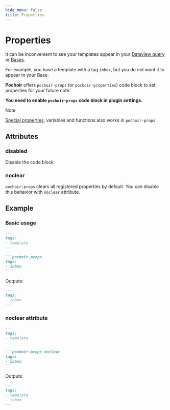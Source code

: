 ```yaml
---
hide_menu: false
title: Properties
---
```

# Properties

It can be inconvenient to see your templates appear in your [Dataview query](https://blacksmithgu.github.io/obsidian-dataview/) or [Bases](https://help.obsidian.md/bases).

For example, you have a template with a tag `inbox`, but you do not want it to appear in your Base.

**Pochoir** offers `pochoir-props` (or `pochoir-properties`) code block to set properties for your future note.

**You need to enable `pochoir-props` code block in plugin settings.**

> [!note]
> [Special properties](/special-properties/), variables and functions also works in `pochoir-props`.

## Attributes

### disabled

Disable the code block

### noclear

`pochoir-props` clears all registered properties by default. You can disable this behavior with `noclear` attribute.

## Example

### Basic usage

````md
---
tags:
- template
---

```pochoir-props
tags:
- inbox
```
````

Outputs:
````md
---
tags:
- inbox
---
````

### noclear attribute

````md
---
tags:
- template
---

```pochoir-props noclear
tags:
- inbox
```
````

Outputs:
````md
---
tags:
- template
- inbox
---
````

